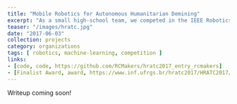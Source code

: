 ```yaml
---
title: "Mobile Robotics for Autonomous Humanitarian Demining"
excerpt: "As a small high-school team, we competed in the IEEE Robotics and Automation Society's Humanitarian Robotics and Technologies Challenge by applying machine learning for autonomous mine detection with a metal detector on a low-cost robot platform. We earned 3rd place in the competition and demonstrated robot at ICRA 2017 as a finalist."
teaser: "/images/hratc.jpg"
date: "2017-06-03"
collection: projects
category: organizations
tags: [ robotics, machine-learning, competition ]
links:
- [code, code, https://github.com/RCMakers/hratc2017_entry_rcmakers]
- [Finalist Award, award, https://www.inf.ufrgs.br/hratc2017/HRATC2017/Welcome.html]
---
```


Writeup coming soon! 
